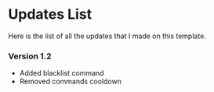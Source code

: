 # Updates List
Here is the list of all the updates that I made on this template.

### Version 1.2
* Added blacklist command
* Removed commands cooldown